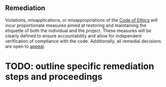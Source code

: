 ## Remediation

Violations, misapplications, or misappropriations of the [Code of Ethics](../CoE.md) will incur proportionate measures aimed at restoring and maintaining the etiquette of both the individual and the project. These measures will be clearly defined to ensure accountability and allow for independent verification of compliance with the code. Additionally, all remedial decisions are open to [appeal](./appeals.md).

# TODO: outline specific remediation steps and proceedings
